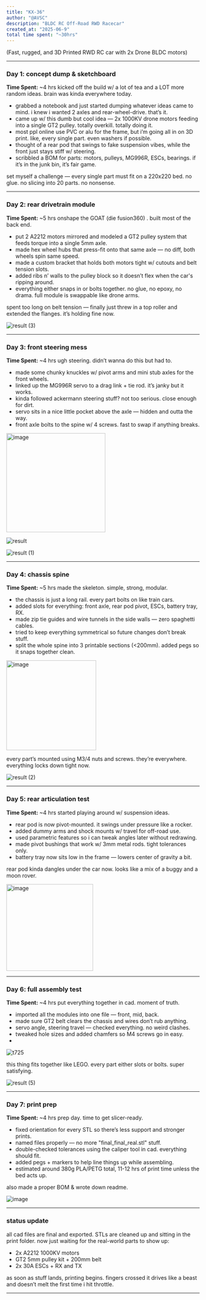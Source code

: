 ```yaml
---
title: "KX-36"
author: "@AVSC"
description: "BLDC RC Off-Road RWD Racecar"
created_at: "2025-06-9"
total time spent: "~30hrs"
---
```


(Fast, rugged, and 3D Printed RWD RC car with 2x Drone BLDC motors)

---

### Day 1: concept dump & sketchboard

**Time Spent:** \~4 hrs
kicked off the build w/ a lot of tea and a LOT more random ideas. brain was kinda everywhere today.

* grabbed a notebook and just started dumping whatever ideas came to mind. i knew i wanted 2 axles and rear-wheel-drive. that’s it.
* came up w/ this dumb but cool idea — 2x 1000KV drone motors feeding into a single GT2 pulley. totally overkill. totally doing it.
* most ppl online use PVC or alu for the frame, but i’m going all in on 3D print. like, every single part. even washers if possible.
* thought of a rear pod that swings to fake suspension vibes, while the front just stays stiff w/ steering.
* scribbled a BOM for parts: motors, pulleys, MG996R, ESCs, bearings. if it’s in the junk bin, it’s fair game.

set myself a challenge — every single part must fit on a 220x220 bed. no glue. no slicing into 20 parts. no nonsense.

---

### Day 2: rear drivetrain module

**Time Spent:** \~5 hrs
onshape the GOAT (die fusion360) . built most of the back end.

* put 2 A2212 motors mirrored and modeled a GT2 pulley system that feeds torque into a single 5mm axle.
* made hex wheel hubs that press-fit onto that same axle — no diff, both wheels spin same speed.
* made a custom bracket that holds both motors tight w/ cutouts and belt tension slots.
* added ribs n’ walls to the pulley block so it doesn’t flex when the car's ripping around.
* everything either snaps in or bolts together. no glue, no epoxy, no drama. full module is swappable like drone arms.

spent too long on belt tension — finally just threw in a top roller and extended the flanges. it’s holding fine now.


![result (3)](https://github.com/user-attachments/assets/a50f814c-fd8d-43a4-acfa-eb951c283b73)


---

### Day 3: front steering mess

**Time Spent:** \~4 hrs
ugh steering. didn’t wanna do this but had to.

* made some chunky knuckles w/ pivot arms and mini stub axles for the front wheels.
* linked up the MG996R servo to a drag link + tie rod. it’s janky but it works.
* kinda followed ackermann steering stuff? not too serious. close enough for dirt.
* servo sits in a nice little pocket above the axle — hidden and outta the way.
* front axle bolts to the spine w/ 4 screws. fast to swap if anything breaks.

<img width="258" alt="image" src="https://github.com/user-attachments/assets/f94675bc-2f0e-417c-8908-74cfc07c1084" />


![result](https://github.com/user-attachments/assets/fc7fc6d5-d0d8-4a9b-836b-8b93634e4e9f)


![result (1)](https://github.com/user-attachments/assets/53ed5e73-2a87-48c0-a988-a94339fa308d)



---

### Day 4: chassis spine

**Time Spent:** \~5 hrs
made the skeleton. simple, strong, modular.

* the chassis is just a long rail. every part bolts on like train cars.
* added slots for everything: front axle, rear pod pivot, ESCs, battery tray, RX.
* made zip tie guides and wire tunnels in the side walls — zero spaghetti cables.
* tried to keep everything symmetrical so future changes don’t break stuff.
* split the whole spine into 3 printable sections (<200mm). added pegs so it snaps together clean.

<img width="234" alt="image" src="https://github.com/user-attachments/assets/a40a9300-58cc-4376-9946-bc8eca5c74b6" />


every part’s mounted using M3/4 nuts and screws. they’re everywhere. everything locks down tight now.


![result (2)](https://github.com/user-attachments/assets/2d0ad96f-1a8d-4dd9-a2d5-14fb10ad0f05)


---

### Day 5: rear articulation test

**Time Spent:** \~4 hrs
started playing around w/ suspension ideas.

* rear pod is now pivot-mounted. it swings under pressure like a rocker.
* added dummy arms and shock mounts w/ travel for off-road use.
* used parametric features so i can tweak angles later without redrawing.
* made pivot bushings that work w/ 3mm metal rods. tight tolerances only.
* battery tray now sits low in the frame — lowers center of gravity a bit.

rear pod kinda dangles under the car now. looks like a mix of a buggy and a moon rover.

<img width="226" alt="image" src="https://github.com/user-attachments/assets/fbb1905c-f931-4b3e-99e5-5e8fec702725" />


---

### Day 6: full assembly test

**Time Spent:** \~4 hrs
put everything together in cad. moment of truth.

* imported all the modules into one file — front, mid, back.
* made sure GT2 belt clears the chassis and wires don’t rub anything.
* servo angle, steering travel — checked everything. no weird clashes.
* tweaked hole sizes and added chamfers so M4 screws go in easy.
* 

  ![t725](https://github.com/user-attachments/assets/47c33c6f-9d02-44d6-bc92-043c33c67a09)


this thing fits together like LEGO. every part either slots or bolts. super satisfying.


![result (5)](https://github.com/user-attachments/assets/678b74dd-6b15-426f-8ac0-2fcc3fcbb67b)



---

### Day 7: print prep

**Time Spent:** \~4 hrs
prep day. time to get slicer-ready.

* fixed orientation for every STL so there’s less support and stronger prints.
* named files properly — no more "final\_final\_real.stl" stuff.
* double-checked tolerances using the caliper tool in cad. everything should fit.
* added pegs + markers to help line things up while assembling.
* estimated around 380g PLA/PETG total, 11-12 hrs of print time unless the bed acts up.

also made a proper BOM & wrote down readme.


![image](https://github.com/user-attachments/assets/bab96a03-8d37-48fc-a0c0-cc7710fdd6c6)


---

### status update

all cad files are final and exported. STLs are cleaned up and sitting in the print folder. now just waiting for the real-world parts to show up:

* 2x A2212 1000KV motors
* GT2 5mm pulley kit + 200mm belt
* 2x 30A ESCs + RX and TX

as soon as stuff lands, printing begins. fingers crossed it drives like a beast and doesn’t melt the first time i hit throttle.

---


